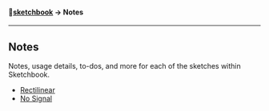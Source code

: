 #### :notebook_with_decorative_cover:[sketchbook](../README.md) → Notes

---

## Notes

Notes, usage details, to-dos, and more for each of the sketches within Sketchbook.

- [Rectilinear](./rectilinear.md)
- [No Signal](./no-signal.md)